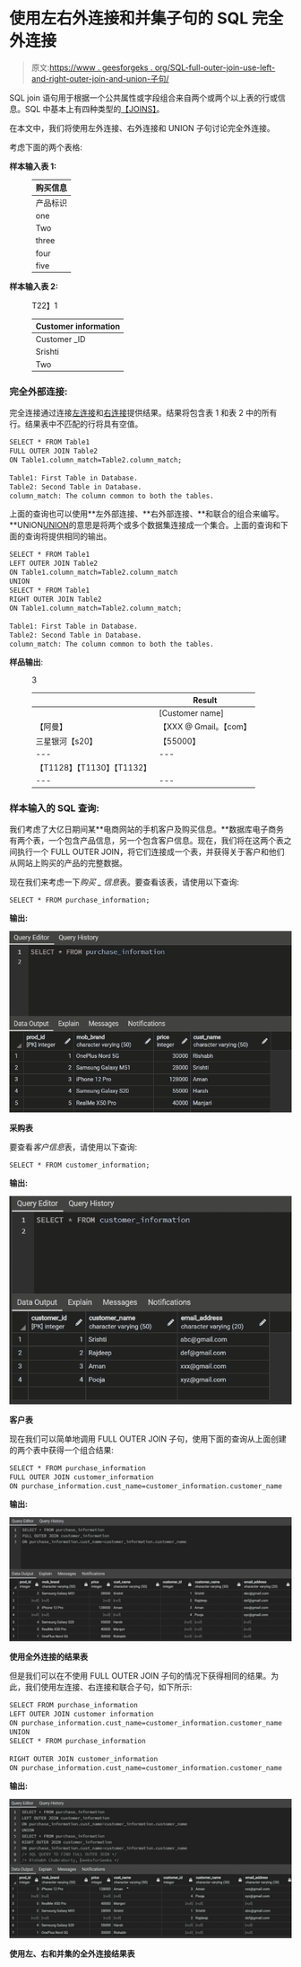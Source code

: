 # 使用左右外连接和并集子句的 SQL 完全外连接

> 原文:[https://www . geesforgeks . org/SQL-full-outer-join-use-left-and-right-outer-join-and-union-子句/](https://www.geeksforgeeks.org/sql-full-outer-join-using-left-and-right-outer-join-and-union-clause/)

SQL join 语句用于根据一个公共属性或字段组合来自两个或两个以上表的行或信息。SQL 中基本上有四种类型的[<u>【JOINS】</u>](https://www.geeksforgeeks.org/sql-join-set-1-inner-left-right-and-full-joins/)。

在本文中，我们将使用左外连接、右外连接和 UNION 子句讨论完全外连接。

考虑下面的两个表格:

**样本输入表 1:**

<figure class="table">

| **购买信息** |
| --- |
| 产品标识 | 手机 _ 品牌 | 成本(印度卢比) | 客户名称 |
| one | 加北 5G | Thirty thousand | 里沙卜 |
| Two | 三星 Galaxy M51 | Twenty-eight thousand | Srishti |
| three | iPhone 12 Pro | 1,28,000 | 等于 Haman） |
| four | 三星 Galaxy S20 | Fifty-five thousand | 严厉的 |
| five | Realme X50 Pro | Forty thousand | 万里 |

</figure>

**样本输入表 2:**

<figure class="table">T22】1

| **Customer information** |
| --- |
| Customer _ID | Customer _ name | E-mail address |
| Srishti | abc@gmail.com |
| Two | Lajieshen |

</figure>

### **完全外部连接**:

完全连接通过连接[左连接](https://www.geeksforgeeks.org/sql-join-set-1-inner-left-right-and-full-joins/)和[右连接](https://www.geeksforgeeks.org/sql-join-set-1-inner-left-right-and-full-joins/)提供结果。结果将包含表 1 和表 2 中的所有行。结果表中不匹配的行将具有空值。

```
SELECT * FROM Table1
FULL OUTER JOIN Table2
ON Table1.column_match=Table2.column_match;

Table1: First Table in Database.
Table2: Second Table in Database.
column_match: The column common to both the tables.
```

上面的查询也可以使用**左外部连接、**右外部连接、**和联合的组合来编写。**UNION[UNION](https://www.geeksforgeeks.org/union-and-union-all-in-ms-sql-server/#:~:text=Union%20means%20joining%20two%20or,are%20described%20in%20the%20query.)的意思是将两个或多个数据集连接成一个集合。上面的查询和下面的查询将提供相同的输出。

```
SELECT * FROM Table1
LEFT OUTER JOIN Table2
ON Table1.column_match=Table2.column_match
UNION
SELECT * FROM Table1
RIGHT OUTER JOIN Table2
ON Table1.column_match=Table2.column_match;

Table1: First Table in Database.
Table2: Second Table in Database.
column_match: The column common to both the tables.
```

**样品输出**:

<figure class="table">3

|  | **Result** |
| --- | --- |
|  | [Customer name] | [Customer id] | [Customer name] | [e-mail address] |
| 【阿曼】 | 【XXX @ Gmail。【com】 |  |
| 三星银河【s20】 | 【55000】 |
| --- | --- |
| 【T1128】【T1130】【T1132】 |  | 【pooja】【T1137】 |
| --- | --- | --- |

</figure>

### **样本输入的 SQL 查询:**

我们考虑了大亿日期间某**电商网站的手机客户及购买信息。**数据库电子商务有两个表，一个包含产品信息，另一个包含客户信息。现在，我们将在这两个表之间执行一个 FULL OUTER JOIN，将它们连接成一个表，并获得关于客户和他们从网站上购买的产品的完整数据。

现在我们来考虑一下*购买 _ 信息*表。要查看该表，请使用以下查询:

```
SELECT * FROM purchase_information; 
```

**输出:**

![](img/813e8efd0dee98f5be072b90a304a3b1.png)

**采购表**

要查看*客户信息*表，请使用以下查询:

```
SELECT * FROM customer_information;
```

**输出:**

![](img/ddb149eb045d99596dbf6d9fd4101b85.png)

**客户表**

现在我们可以简单地调用 FULL OUTER JOIN 子句，使用下面的查询从上面创建的两个表中获得一个组合结果:

```
SELECT * FROM purchase_information
FULL OUTER JOIN customer_information
ON purchase_information.cust_name=customer_information.customer_name
```

**输出:**

![](img/a359de7808b03d6455d818631ae5ea84.png)

**使用全外连接的结果表**

但是我们可以在不使用 FULL OUTER JOIN 子句的情况下获得相同的结果。为此，我们使用左连接、右连接和联合子句，如下所示:

```
SELECT FROM purchase_information
LEFT OUTER JOIN customer information
ON purchase_information.cust_name=customer_information.customer_name
UNION
SELECT * FROM purchase_information

RIGHT OUTER JOIN customer_information
ON purchase_information.cust_name=customer_information.customer_name
```

**输出:**

![](img/ef498fe746acc93e93252ea23ffabf33.png)

**使用左、右和并集的全外连接结果表**